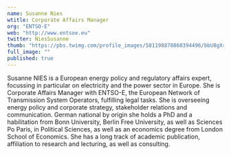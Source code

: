 ```yaml
---
name: Susanne Nies
wtitle: Corporate Affairs Manager
org: "ENTSO-E"
web: "http://www.entsoe.eu"
twitter: NiesSusanne
thumb: "https://pbs.twimg.com/profile_images/581198878860394496/bbU8gXrU.jpg"
full_image: ""
published: true
---
```



Susanne NIES is a European energy policy and regulatory affairs expert, focussing in particular on electricity and the power sector in Europe. She is Corporate Affairs Manager with ENTSO-E, the European Network of Transmission System Operators, fulfilling legal tasks. She is overseeing energy policy and corporate strategy, stakeholder relations and communication. German national by origin she holds a PhD and a habilitation from Bonn University, Berlin Free University, as well as Sciences Po Paris, in Political Sciences,  as well as an economics degree from London School of Economics. She has a long track of academic publication, affiliation to research and lecturing, as well as consulting.

